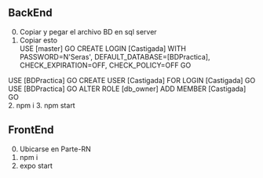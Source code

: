## BackEnd

0. Copiar y pegar el archivo BD en sql server
1. Copiar esto  
USE [master]
GO
CREATE LOGIN [Castigada] WITH PASSWORD=N'Seras', DEFAULT_DATABASE=[BDPractica], CHECK_EXPIRATION=OFF,
CHECK_POLICY=OFF
GO  

USE [BDPractica]
GO
CREATE USER [Castigada] FOR LOGIN [Castigada]
GO
USE [BDPractica]
GO
ALTER ROLE [db_owner] ADD MEMBER [Castigada]
GO  
2. npm i
3. npm start
## FrontEnd

0. Ubicarse en Parte-RN 
1. npm i
2. expo start
